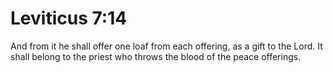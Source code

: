 # Leviticus 7:14

And from it he shall offer one loaf from each offering, as a gift to the Lord. It shall belong to the priest who throws the blood of the peace offerings.
